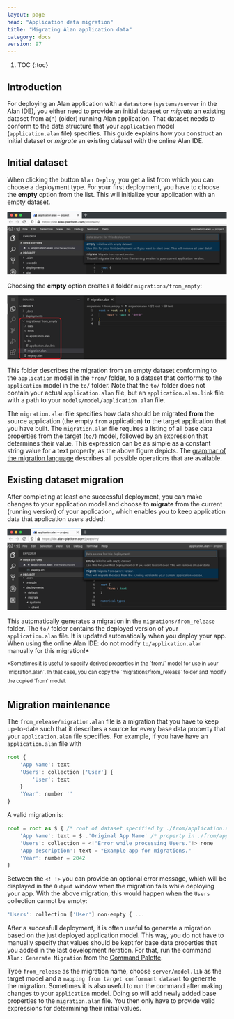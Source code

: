 ```yaml
---
layout: page
head: "Application data migration"
title: "Migrating Alan application data"
category: docs
version: 97
---
```


1. TOC
{:toc}

## Introduction

For deploying an Alan application with a `datastore` (`systems/server` in the Alan IDE), you either need to provide an initial dataset or *migrate* an existing dataset from a(n) (older) running Alan application.
That dataset needs to conform to the data structure that your `application` model (`application.alan` file) specifies.
This guide explains how you construct an initial dataset or *migrate* an existing dataset with the online Alan IDE.

## Initial dataset
When clicking the button `Alan Deploy`, you get a list from which you can choose a deployment type.
For your first deployment, you have to choose the **empty** option from the list.
This will initialize your application with an empty dataset.

![](images/deploy1.png)

Choosing the **empty** option creates a folder `migrations/from_empty`:

![](images/empty.png)

This folder describes the migration from an empty dataset conforming to the `application` model in the `from/` folder, to a dataset that conforms to the `application` model in the `to/` folder. Note that the `to/` folder does not contain your actual `application.alan` file, but an `application.alan.link` file with a path to your `models/model/application.alan` file.

The `migration.alan` file specifies how data should be migrated **from** the source application (the empty `from` application) **to** the target application that you have built. The `migration.alan` file requires a listing of all base data properties from the target (`to/`) model, followed by an expression that determines their value. This expression can be as simple as a constant string value for a text property, as the above figure depicts. The [grammar of the migration language](/pages/docs/datastore/99/migration_mapping/grammar.html) describes all possible operations that are available.

## Existing dataset migration

After completing at least one successful deployment, you can make changes to your application model and choose to **migrate** from the current (running version) of your application, which enables you to keep application data that application users added:

![](images/deploy2.png)

This automatically generates a migration in the `migrations/from_release` folder. The `to/` folder contains the deployed version of your `application.alan` file. It is updated automatically when you deploy your app. When using the online Alan IDE: do not modify `to/application.alan` manually for this migration!*

<sup>
*Sometimes it is useful to specify derived properties in the `from/` model for use in your `migration.alan`. In that case, you can copy the `migrations/from_release` folder and modify the copied `from` model.
</sup>


## Migration maintenance
The `from_release/migration.alan` file is a migration that you have to keep up-to-date such that it describes a source for every base data property that your `application.alan` file specifies. For example, if you have have an `application.alan` file with

```js
root {
	'App Name': text
	'Users': collection ['User'] {
		'User': text
	}
	'Year': number ''
}
```

A valid migration is:
```js
root = root as $ { /* root of dataset specified by ./from/application.alan */
	'App Name': text = $ .'Original App Name' /* property in ./from/application.alan' */
	'Users': collection = <!"Error while processing Users."!> none
	'App description': text = "Example app for migrations."
	'Year': number = 2042
}
```

Between the `<! !>` you can provide an optional error message, which will be displayed in the `Output` window when the migration fails while deploying your app. With the above migration, this would happen when the `Users` collection cannot be empty:
```js
'Users': collection ['User'] non-empty { ...
```

After a succesfull deployment, it is often useful to generate a migration based on the just deployed application model. This way, you do not have to manually specify that values should be kept for base data properties that you added in the last development iteration. For that, run the command `Alan: Generate Migration` from the [Command Palette](https://code.visualstudio.com/docs/getstarted/userinterface#_command-palette).
 <!-- or use the `alan` script from the [Terminal](https://code.visualstudio.com/docs/terminal/basics) -->

Type `from_release` as the migration name, choose `server/model.lib` as the target model and a `mapping from target conformant dataset` to generate the migration. Sometimes it is also useful to run the command after making changes to your `application` model. Doing so will add newly added base properties to the `migration.alan` file. You then only have to provide valid expressions for determining their initial values.
